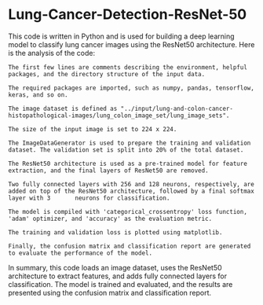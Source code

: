 # Lung-Cancer-Detection-ResNet-50 
This code is written in Python and is used for building a deep learning model to classify lung cancer images using the ResNet50 architecture. Here is the analysis of the code: 

    The first few lines are comments describing the environment, helpful packages, and the directory structure of the input data.  

    The required packages are imported, such as numpy, pandas, tensorflow, keras, and so on.

    The image dataset is defined as "../input/lung-and-colon-cancer-histopathological-images/lung_colon_image_set/lung_image_sets".

    The size of the input image is set to 224 x 224.  

    The ImageDataGenerator is used to prepare the training and validation dataset. The validation set is split into 20% of the total dataset.

    The ResNet50 architecture is used as a pre-trained model for feature extraction, and the final layers of ResNet50 are removed.

    Two fully connected layers with 256 and 128 neurons, respectively, are added on top of the ResNet50 architecture, followed by a final softmax layer with 3       neurons for classification.

    The model is compiled with 'categorical_crossentropy' loss function, 'adam' optimizer, and 'accuracy' as the evaluation metric.

    The training and validation loss is plotted using matplotlib.  

    Finally, the confusion matrix and classification report are generated to evaluate the performance of the model. 

In summary, this code loads an image dataset, uses the ResNet50 architecture to extract features, and adds fully connected layers for classification. The model is trained and evaluated, and the results are presented using the confusion matrix and classification report.   
 
